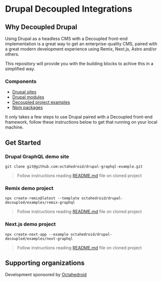 # Drupal Decoupled Integrations

## Why Decoupled Drupal
Using Drupal as a headless CMS with a Decoupled front-end implementation is a great way to get an enterprise-quality CMS, paired with a great modern development experience using Remix, Next.js, Astro and/or others.

This repository will provide you with the building blocks to achive this in a simplified way.

### Components

- [Drupal sites](drupal/sites)
- [Drupal modules](drupal/modules)
- [Decoupled project examples](examples)
- [Npm packages](packages)

It only takes a few steps to use Drupal paired with a Decoupled front-end framework, follow these instructions below to get that running on your local machine.

## Get Started

### Drupal GraphQL demo site

```
git clone git@github.com:octahedroid/drupal-graphql-example.git
```

> Follow instructions reading [README.md](https://github.com/octahedroid/drupal-graphql-example) file on cloned project

### Remix demo project

```
npx create-remix@latest --template octahedroid/drupal-decoupled/examples/remix-graphql
```
> Follow instructions reading [README.md](examples/remix-graphql) file on cloned project

### Next.js demo project

```
npx create-next-app --example octahedroid/drupal-decoupled/examples/next-graphql
```
> Follow instructions reading [README.md](examples/next-graphql) file on cloned project

## Supporting organizations

Development sponsored by [Octahedroid](https://octahedroid.com/)

